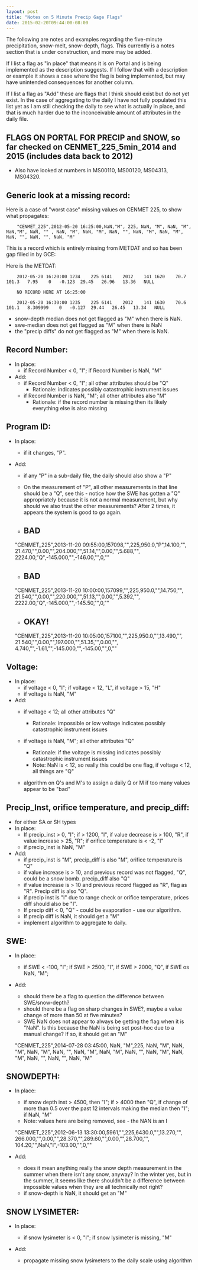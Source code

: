 ```yaml
---
layout: post
title: "Notes on 5 Minute Precip Gage Flags"
date: 2015-02-20T09:44:00-08:00
---
```


The following are notes and examples regarding the five-minute precipitation, snow-melt, snow-depth, flags. This currently is a notes section that is under construction, and more may be added.

If I list a flag as "in place" that means it is on Portal and is being implemented as the description suggests. If I follow that with a description or example it shows a case where the flag is being implemented, but may have unintended consequences for another column. 

If I list a flag as "Add" these are flags that I think should exist but do not yet exist. In the case of aggregating to the daily I have not fully populated this list yet as I am still checking the daily to see what is actually in place, and that is much harder due to the inconceivable amount of attributes in the daily file. 

FLAGS ON PORTAL FOR PRECIP and SNOW, so far checked on CENMET_225_5min_2014 and 2015 (includes data back to 2012)
--------------

* Also have looked at numbers in MS00110, MS00120, MS04313, MS04320.

Generic look at a missing record:
--------------

Here is a case of "worst case" missing values on CENMET 225, to show what propagates:

        "CENMET_225",2012-05-20 16:25:00,NaN,"M", 225, NaN, "M", NaN, "M", NaN,"M", NaN, "" , NaN, "M", NaN, "M", NaN, "", NaN, "M", NaN, "M",  NaN, "", NaN, "", NaN, "M"


This is a record which is entirely missing from METDAT and so has been gap filled in by GCE:

Here is the METDAT:

        2012-05-20 16:20:00 1234    225 6141    2012    141 1620    70.7    101.3   7.95    0   -0.123  29.45   26.96   13.36   NULL
        
        NO RECORD HERE AT 16:25:00

        2012-05-20 16:30:00 1235    225 6141    2012    141 1630    70.6    101.1   8.309999    0   -0.127  29.44   26.45   13.34   NULL
        

* snow-depth median does not get flagged as "M" when there is NaN.
* swe-median does not get flagged as "M" when there is NaN
* the "precip diffs" do not get flagged as "M" when there is NaN.


Record Number:
------

* In place: 
    * if Record Number < 0, "I"; if Record Number is NaN, "M"
* Add:
    * if Record Number < 0, "I"; all other attributes should be "Q"
        * Rationale: indicates possibly catastrophic instrument issues
    * if Record Number is NaN, "M"; all other attributes also "M"
        * Rationale: if the record number is missing then its likely everything else is also missing
        
        

Program ID:
----------

* In place:
    * if it changes, "P".

* Add: 
    * if any "P" in a sub-daily file, the daily should also show a "P"
    * On the measurement of "P", all other measurements in that line should be a "Q", see this - notice how the SWE has gotten a "Q" appropriately because it is not a normal measurement, but why should we also trust the other measurements? After 2 times, it appears the system is good to go again.
    
    * ## BAD
    
    "CENMET_225",2013-11-20 09:55:00,157098,"",225,950.0,"P",14.100,"", 21.470,"",0.00,"",204.000,"",51.14,"",0.00,"",5.688,"", 2224.00,"Q",-145.000,"",-146.00,"",0,""
    
    
    * ## BAD
    
    "CENMET_225",2013-11-20 10:00:00,157099,"",225,950.0,"",14.750,"",  21.540,"",0.00,"",220.000,"",51.13,"",0.00,"",5.392,"", 2222.00,"Q",-145.000,"",-145.50,"",0,""
    
    
    * ## OKAY!
    
    "CENMET_225",2013-11-20 10:05:00,157100,"",225,950.0,"",13.490,"",  21.540,"",0.00,"",197.000,"",51.35,"",0.00,"",      4.740,"",-1.61,"",-145.000,"",-145.00,"",0,""



Voltage:
---------

* In place:
    * if voltage < 0, "I"; if voltage < 12, "L", if voltage > 15, "H"
    * if voltage is NaN, "M"
* Add:
    * if voltage < 12; all other attributes "Q"
        * Rationale: impossible or low voltage indicates possibly catastrophic instrument issues
    * if voltage is NaN, "M"; all other attributes "Q"
        * Rationale: if the voltage is missing indicates possibly catastrophic instrument issues
        * Note: NaN is < 12, so really this could be one flag, if voltage < 12, all things are "Q"
        
    * algorithm on Q's and M's to assign a daily Q or M if too many values appear to be "bad"
        

Precip_Inst, orifice temperature, and precip_diff:
-----------

* for either SA or SH types
* In place:
    * If precip_inst > 0, "I"; if > 1200, "I", if value decrease is > 100, "R", if value increase > 25, "R"; if orifice temperature is < -2, "I"
    * if precip_inst is NaN, "M"
* Add:
    * if precip_inst is "M", precip_diff is also "M", orifice temperature is "Q"
    * if value increase is > 10, and previous record was not flagged, "Q", could be a snow bomb. precip_diff also "Q"
    * if value increase is > 10 and previous record flagged as "R", flag as "R". Precip diff is also "Q".
    * if precip inst is "I" due to range check or orifice temperature, prices diff should also be "I".
    * If precip diff < 0, "Q" - could be evaporation - use our algorithm.
    * If precip diff is NaN, it should get a "M"
    * implement algorithm to aggregate to daily.
    
SWE:
-----

* In place:
    * if SWE < -100, "I"; if SWE > 2500, "I", if SWE > 2000, "Q", if SWE os NaN, "M";
* Add:
    * should there be a flag to question the difference between SWE/snow-depth? 
    * should there be a flag on sharp changes in SWE?, maybe a value change of more than 50 at five minutes?
    * SWE NaN does not appear to always be getting the flag when it is "NaN". Is this because the NaN is being set post-hoc due to a manual change? If so, it should get an "M"
    
    "CENMET_225",2014-07-28 03:45:00, NaN, "M",225, NaN, "M", NaN, "M", NaN,    "M", NaN, "", NaN, "M", NaN, "M", NaN, "", NaN, "M", NaN, "M", NaN, "",     NaN, "", NaN, "M"

    
SNOWDEPTH:
----------

* In place:
    * if snow depth inst > 4500, then "I"; if > 4000 then "Q", if change of more than 0.5 over the past 12 intervals making the median then "I"; if NaN, "M"
    * Note: values here are being removed, see - the NAN is an I
    
    "CENMET_225",2012-06-13 13:30:00,5961,"",225,6430.0,"",13.270,"",   266.000,"",0.00,"",28.370,"",289.60,"",0.00,"",28.700,"",   104.20,"",NaN,"I",-103.00,"",0,""
    
* Add:
    * does it mean anything really the snow depth measurement in the summer when there isn't any snow, anyway? In the winter yes, but in the summer, it seems like there shouldn't be a difference between impossible values when they are all technically not right?
    * if snow-depth is NaN, it should get an "M"
    
SNOW LYSIMETER:
--------------
* In place:
    * if snow lysimeter is < 0, "I"; if snow lysimeter is missing, "M"

* Add:
    * propagate missing snow lysimeters to the daily scale using algorithm
    